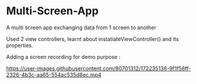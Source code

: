 # Multi-Screen-App
A multi screen app exchanging data from 1 screen to another

Used 2 view controllers, learnt about instatiateViewController() and its properties.

Adding a screen recording for demo purpose :

https://user-images.githubusercontent.com/80701312/172235136-9f1f56ff-2326-4b3c-aa65-554ac535d8ec.mp4

